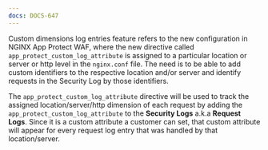 ```yaml
---
docs: DOCS-647
---
```

Custom dimensions log entries feature refers to the new configuration in NGINX App Protect WAF, where the new directive called `app_protect_custom_log_attribute` is assigned to a particular location or server or http level in the `nginx.conf` file. The need is to be able to add custom identifiers to the respective location and/or server and identify requests in the Security Log by those identifiers.

The `app_protect_custom_log_attribute` directive will be used to track the assigned location/server/http dimension of each request by adding the `app_protect_custom_log_attribute` to the **Security Logs** a.k.a **Request Logs**. Since it is a custom attribute a customer can set, that custom attribute will appear for every request log entry that was handled by that location/server.